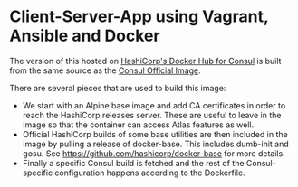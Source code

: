 # Client-Server-App using Vagrant, Ansible and Docker

The version of this hosted on [HashiCorp's Docker Hub for Consul](https://hub.docker.com/r/hashicorp/consul/)
is built from the same source as the [Consul Official Image](https://hub.docker.com/_/consul/).

There are several pieces that are used to build this image:

* We start with an Alpine base image and add CA certificates in order to reach
  the HashiCorp releases server. These are useful to leave in the image so that
  the container can access Atlas features as well.
* Official HashiCorp builds of some base utilities are then included in the
  image by pulling a release of docker-base. This includes dumb-init and gosu.
  See https://github.com/hashicorp/docker-base for more details.
* Finally a specific Consul build is fetched and the rest of the Consul-specific
  configuration happens according to the Dockerfile.
